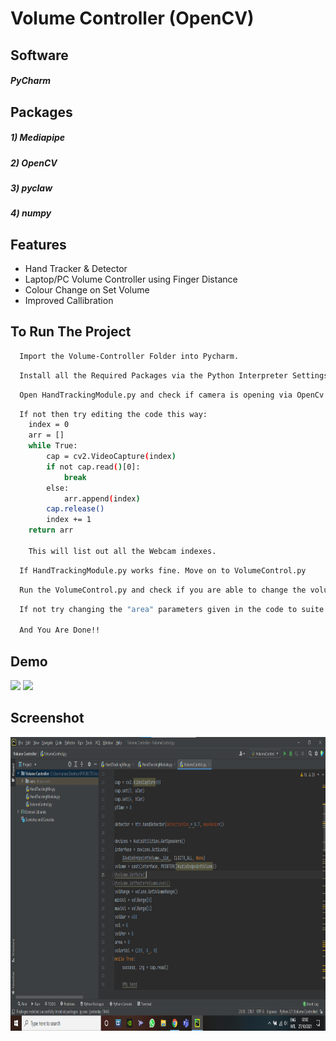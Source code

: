 # Volume Controller (OpenCV)





## Software

##### PyCharm



## Packages 

##### 1) Mediapipe
##### 2) OpenCV
##### 3) pyclaw
##### 4) numpy


  
## Features

- Hand Tracker & Detector
- Laptop/PC Volume Controller using Finger Distance
- Colour Change on Set Volume
- Improved Callibration
## To Run The Project

```bash
  Import the Volume-Controller Folder into Pycharm.
```
```bash
  Install all the Required Packages via the Python Interpreter Settings in PyCharm
```
```bash
  Open HandTrackingModule.py and check if camera is opening via OpenCv
```
```bash
  If not then try editing the code this way:
    index = 0
    arr = []
    while True:
        cap = cv2.VideoCapture(index)
        if not cap.read()[0]:
            break
        else:
            arr.append(index)
        cap.release()
        index += 1
    return arr

    This will list out all the Webcam indexes.
```
```bash
  If HandTrackingModule.py works fine. Move on to VolumeControl.py
```
```bash
  Run the VolumeControl.py and check if you are able to change the volume using Thumb and Index Finger
```
```bash
  If not try changing the "area" parameters given in the code to suite your Webcam needs

  And You Are Done!!
```

## Demo

<img src="Screenshots/gif-1.gif"/>

<img src="Screenshots/gif-2.gif"/>

## Screenshot

<img src="Screenshots/Scr-1.png" width="720px" height="470px"/>
